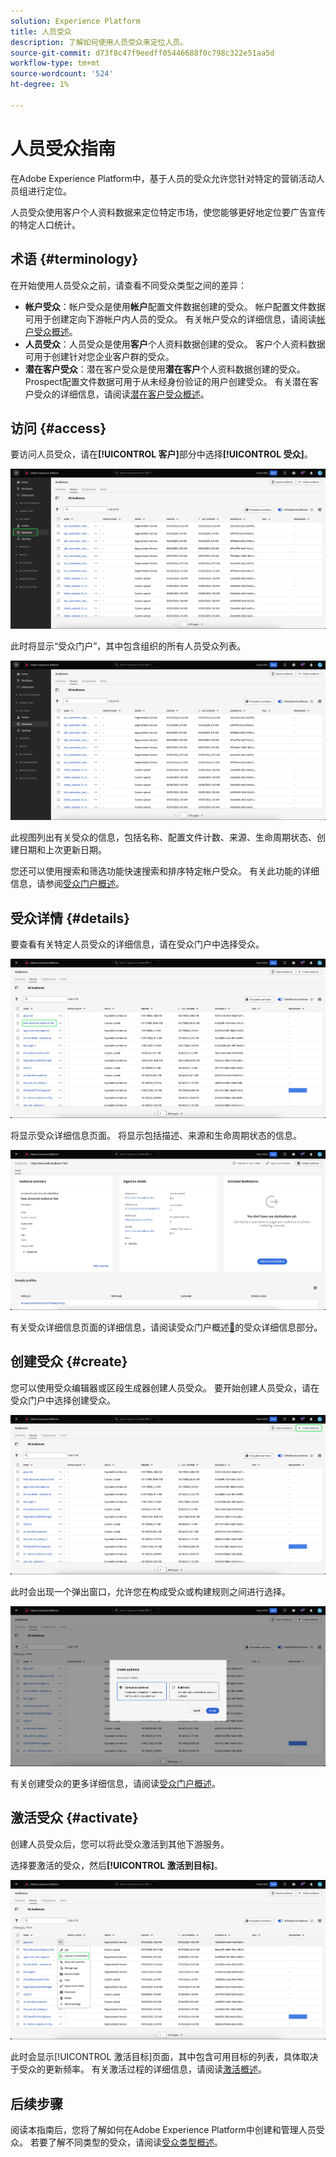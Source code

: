 ```yaml
---
solution: Experience Platform
title: 人员受众
description: 了解如何使用人员受众来定位人员。
source-git-commit: d73f8c47f9eedff05446688f0c798c322e51aa5d
workflow-type: tm+mt
source-wordcount: '524'
ht-degree: 1%

---
```


# 人员受众指南

在Adobe Experience Platform中，基于人员的受众允许您针对特定的营销活动人员组进行定位。

人员受众使用客户个人资料数据来定位特定市场，使您能够更好地定位要广告宣传的特定人口统计。

## 术语 {#terminology}

在开始使用人员受众之前，请查看不同受众类型之间的差异：

- **帐户受众**：帐户受众是使用&#x200B;**帐户**&#x200B;配置文件数据创建的受众。 帐户配置文件数据可用于创建定向下游帐户内人员的受众。 有关帐户受众的详细信息，请阅读[帐户受众概述](./account-audiences.md)。
- **人员受众**：人员受众是使用&#x200B;**客户**&#x200B;个人资料数据创建的受众。 客户个人资料数据可用于创建针对您企业客户群的受众。
- **潜在客户受众**：潜在客户受众是使用&#x200B;**潜在客户**&#x200B;个人资料数据创建的受众。 Prospect配置文件数据可用于从未经身份验证的用户创建受众。 有关潜在客户受众的详细信息，请阅读[潜在客户受众概述](./prospect-audiences.md)。

## 访问 {#access}

要访问人员受众，请在&#x200B;**[!UICONTROL 客户]**&#x200B;部分中选择&#x200B;**[!UICONTROL 受众]**。

![“受众”选项卡在“客户”部分突出显示。](../images/types/people/select-audiences.png)

此时将显示“受众门户”，其中包含组织的所有人员受众列表。

![将显示人员受众的受众门户。](../images/types/people/people-audiences.png)

此视图列出有关受众的信息，包括名称、配置文件计数、来源、生命周期状态、创建日期和上次更新日期。

您还可以使用搜索和筛选功能快速搜索和排序特定帐户受众。 有关此功能的详细信息，请参阅[受众门户概述](../ui/audience-portal.md#manage-audiences)。

## 受众详情 {#details}

要查看有关特定人员受众的详细信息，请在受众门户中选择受众。

![在受众门户中高亮显示指定的受众。](../images/types/people/select-audience.png)

将显示受众详细信息页面。 将显示包括描述、来源和生命周期状态的信息。

![显示受众详细信息页面，显示有关人员受众的信息。](../images/types/people/audience-details.png)

有关受众详细信息页面的详细信息，请阅读受众门户概述[&#128279;](../ui/audience-portal.md#audience-details)的受众详细信息部分。

## 创建受众 {#create}

您可以使用受众编辑器或区段生成器创建人员受众。 要开始创建人员受众，请在受众门户中选择创建受众。

![创建受众按钮突出显示。](../images/types/people/select-create-audience.png)

此时会出现一个弹出窗口，允许您在构成受众或构建规则之间进行选择。

![将显示一个弹出窗口，其中显示了撰写和受众以及生成规则之间的选择。](../images/types/people/create-audience-popover.png)

有关创建受众的更多详细信息，请阅读[受众门户概述](../ui/audience-portal.md#create-audience)。

## 激活受众 {#activate}

创建人员受众后，您可以将此受众激活到其他下游服务。

选择要激活的受众，然后&#x200B;**[!UICONTROL 激活到目标]**。

![快速操作菜单下突出显示了“激活到目标”按钮。](../images/types/people/activate-to-destination.png)

此时会显示[!UICONTROL 激活目标]页面，其中包含可用目标的列表，具体取决于受众的更新频率。 有关激活过程的详细信息，请阅读[激活概述](../../destinations/ui/activation-overview.md)。

## 后续步骤

阅读本指南后，您将了解如何在Adobe Experience Platform中创建和管理人员受众。 若要了解不同类型的受众，请阅读[受众类型概述](./overview.md)。

